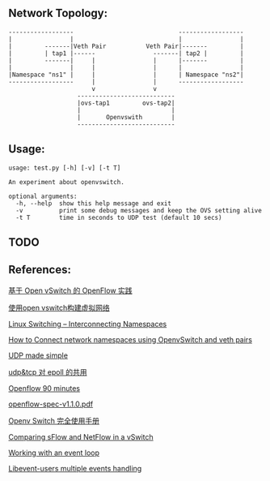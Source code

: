 Network Topology:
--------
    ------------------                             ------------------
    |                |                             |                |
    |         -------|Veth Pair           Veth Pair|-------         |
    |         | tap1 |------                -------| tap2 |         |
    |         -------|     |                |      |-------         |
    |                |     |                |      |                |
    |Namespace "ns1" |     |                |      | Namespace "ns2"|
    ------------------     |                |      ------------------
                           v                v
                       ---------------------------
                       |ovs-tap1         ovs-tap2|
                       |                         |
                       |       Openvswith        |
                       ---------------------------

Usage:
-----
``` shell
usage: test.py [-h] [-v] [-t T]

An experiment about openvswitch.

optional arguments:
  -h, --help  show this help message and exit
  -v          print some debug messages and keep the OVS setting alive
  -t T        time in seconds to UDP test (default 10 secs)
```

TODO
-----


References:
------

[基于 Open vSwitch 的 OpenFlow 实践][1]

[使用open vswitch构建虚拟网络][2]

[Linux Switching – Interconnecting Namespaces][3]

[How to Connect network namespaces using OpenvSwitch and veth pairs][4]

[UDP made simple][5]

[udp&tcp 对 epoll 的共用][6]

[Openflow 90 minutes][7]

[openflow-spec-v1.1.0.pdf][8]

[Openv Switch 完全使用手册][9]

[Comparing sFlow and NetFlow in a vSwitch][10]

[Working with an event loop][11]

[Libevent-users multiple events handling][12]


[12]: http://archives.seul.org/libevent/users/Jan-2010/msg00041.html
[11]: http://www.wangafu.net/~nickm/libevent-book/Ref3_eventloop.html
[10]: http://www.cnblogs.com/popsuper1982/p/3800582.html
[9]: http://sdnhub.cn/index.php/openv-switch-full-guide/
[8]: http://archive.openflow.org/documents/openflow-spec-v1.1.0.pdf
[7]: https://www.nanog.org/meetings/nanog57/presentations/Monday/mon.tutorial.SmallWallace.OpenFlow.24.pdf
[6]: http://blog.csdn.net/lipengfei634626165/article/details/8136715
[5]: https://www.abc.se/~m6695/udp.html
[4]: http://fosshelp.blogspot.com/2014/10/network-namespaces-openvswitch-veth.html
[3]: http://www.opencloudblog.com/?p=66
[2]: http://blog.chinaunix.net/uid-20737871-id-4333314.html
[1]: http://www.ibm.com/developerworks/cn/cloud/library/1401_zhaoyi_openswitch/
